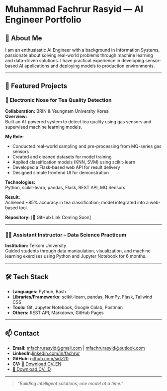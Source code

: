 # Muhammad Fachrur Rasyid — AI Engineer Portfolio

## 👋 About Me
I am an enthusiastic AI Engineer with a background in Information Systems, passionate about solving real-world problems through machine learning and data-driven solutions. I have practical experience in developing sensor-based AI applications and deploying models to production environments.

---

## 🔬 Featured Projects

### 🧪 Electronic Nose for Tea Quality Detection  
**Collaboration:** BRIN & Yeungnam University Korea  
**Overview:**  
Built an AI-powered system to detect tea quality using gas sensors and supervised machine learning models.

**My Role:**
- Conducted real-world sampling and pre-processing from MQ-series gas sensors
- Created and cleaned datasets for model training
- Applied classification models (KNN, SVM) using scikit-learn
- Developed a Flask-based web API for result delivery
- Designed simple frontend UI for demonstration

**Technologies:**  
Python, scikit-learn, pandas, Flask, REST API, MQ Sensors

**Result:**  
Achieved ~85% accuracy in tea classification; model integrated into a web-based tool.

**Repository:** [🔗 GitHub Link Coming Soon]

---

### 👨‍🏫 Assistant Instructor – Data Science Practicum  
**Institution:** Telkom University  
Guided students through data manipulation, visualization, and machine learning exercises using Python and Jupyter Notebook for 6 months.

---

## 🛠️ Tech Stack
- **Languages:** Python, Bash
- **Libraries/Frameworks:** scikit-learn, pandas, NumPy, Flask, Tailwind CSS
- **Tools:** Git, Jupyter Notebook, Google Colab, Postman
- **Others:** REST API, Markdown, GitHub Pages

---

## 📫 Contact
- **Email:** mfachrurasyid@gmail.com | mfachrurasyid@outlook.com
- **LinkedIn:**[linkedin.com/in/fachrur](https://www.linkedin.com/in/fachrurrasyid)  
- **GitHub:** [github.com/sidz20](https://github.com/sidz20)  
- **CV:** [📄 Download CV_EN](https://github.com/fachrur/AI-portfolio/blob/main/CV_Muhammad_Fachrur_Rasyid_EN.pdf?raw=true)
-  [📄 Download CV_ID](https://github.com/fachrur/ai-portfolio/blob/main/CV_Muhammad_Fachrur_Rasyid_ID.pdf?raw=true)
---

> *“Building intelligent solutions, one model at a time.”*
